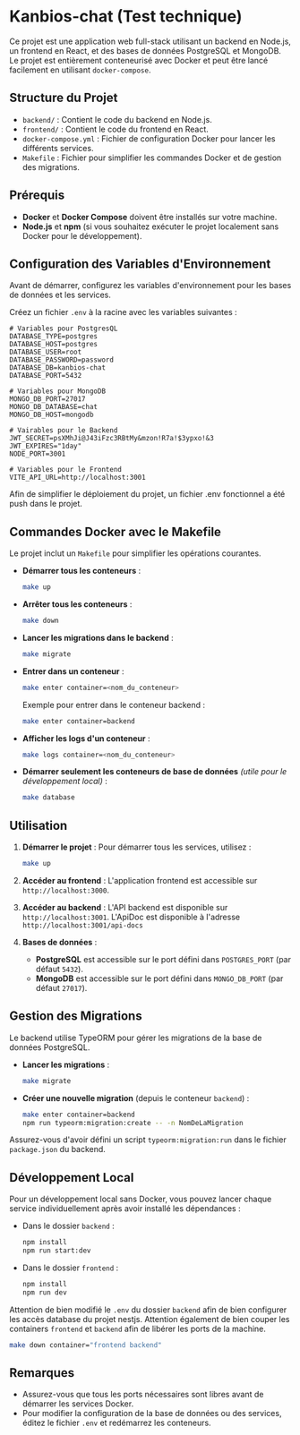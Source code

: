 # Kanbios-chat (Test technique)

Ce projet est une application web full-stack utilisant un backend en Node.js, un frontend en React, et des bases de données PostgreSQL et MongoDB. Le projet est
entièrement conteneurisé avec Docker et peut être lancé facilement en utilisant `docker-compose`.

## Structure du Projet

- `backend/` : Contient le code du backend en Node.js.
- `frontend/` : Contient le code du frontend en React.
- `docker-compose.yml` : Fichier de configuration Docker pour lancer les différents services.
- `Makefile` : Fichier pour simplifier les commandes Docker et de gestion des migrations.

## Prérequis

- **Docker** et **Docker Compose** doivent être installés sur votre machine.
- **Node.js** et **npm** (si vous souhaitez exécuter le projet localement sans Docker pour le développement).

## Configuration des Variables d'Environnement

Avant de démarrer, configurez les variables d'environnement pour les bases de données et les services.

Créez un fichier `.env` à la racine avec les variables suivantes :

```plaintext
# Variables pour PostgresQL
DATABASE_TYPE=postgres
DATABASE_HOST=postgres
DATABASE_USER=root
DATABASE_PASSWORD=password
DATABASE_DB=kanbios-chat
DATABASE_PORT=5432

# Variables pour MongoDB
MONGO_DB_PORT=27017
MONGO_DB_DATABASE=chat
MONGO_DB_HOST=mongodb

# Vairables pour le Backend
JWT_SECRET=psXMhJi@J43iFzc3RBtMy&mzon!R7a!$3ypxo!&3
JWT_EXPIRES="1day"
NODE_PORT=3001

# Variables pour le Frontend
VITE_API_URL=http://localhost:3001
```

Afin de simplifier le déploiement du projet, un fichier .env fonctionnel a été push dans le projet.

## Commandes Docker avec le Makefile

Le projet inclut un `Makefile` pour simplifier les opérations courantes.

- **Démarrer tous les conteneurs** :
  ```bash
  make up
  ```

- **Arrêter tous les conteneurs** :
  ```bash
  make down
  ```

- **Lancer les migrations dans le backend** :
  ```bash
  make migrate
  ```

- **Entrer dans un conteneur** :
  ```bash
  make enter container=<nom_du_conteneur>
  ```
  Exemple pour entrer dans le conteneur backend :
  ```bash
  make enter container=backend
  ```

- **Afficher les logs d'un conteneur** :
    ```bash
    make logs container=<nom_du_conteneur>
    ```
- **Démarrer seulement les conteneurs de base de données** _(utile pour le développement local)_ :
    ```bash
    make database
    ```
## Utilisation

1. **Démarrer le projet** : Pour démarrer tous les services, utilisez :
   ```bash
   make up
   ```

2. **Accéder au frontend** : L'application frontend est accessible sur `http://localhost:3000`.

3. **Accéder au backend** : L'API backend est disponible sur `http://localhost:3001`. L'ApiDoc est disponible à l'adresse `http://localhost:3001/api-docs` 

4. **Bases de données** :
    - **PostgreSQL** est accessible sur le port défini dans `POSTGRES_PORT` (par défaut `5432`).
    - **MongoDB** est accessible sur le port défini dans `MONGO_DB_PORT` (par défaut `27017`).

## Gestion des Migrations

Le backend utilise TypeORM pour gérer les migrations de la base de données PostgreSQL.

- **Lancer les migrations** :
  ```bash
  make migrate
  ```

- **Créer une nouvelle migration** (depuis le conteneur `backend`) :
  ```bash
  make enter container=backend
  npm run typeorm:migration:create -- -n NomDeLaMigration
  ```

Assurez-vous d'avoir défini un script `typeorm:migration:run` dans le fichier `package.json` du backend.

## Développement Local

Pour un développement local sans Docker, vous pouvez lancer chaque service individuellement après avoir installé les dépendances :

- Dans le dossier `backend` :
  ```bash
  npm install
  npm run start:dev
  ```

- Dans le dossier `frontend` :
  ```bash
  npm install
  npm run dev
  ```

Attention de bien modifié le `.env` du dossier `backend` afin de bien configurer les accès database du projet nestjs.
Attention également de bien couper les containers `frontend` et `backend` afin de libérer les ports de la machine.

```bash
make down container="frontend backend"
```

## Remarques

- Assurez-vous que tous les ports nécessaires sont libres avant de démarrer les services Docker.
- Pour modifier la configuration de la base de données ou des services, éditez le fichier `.env` et redémarrez les conteneurs.
